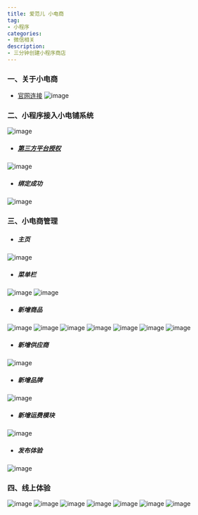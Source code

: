 ```yaml
---
title: 爱范儿 小电商
tag: 
- 小程序
categories: 
- 微信相关
description: 
- 三分钟创建小程序商店
---
```


### 一、关于小电商
- [官网连接](https://minshop.com/)
![image](https://raw.githubusercontent.com/VonJie/images/master/blog/minshop/WX20180614-113631.png)
### 二、小程序接入小电铺系统
![image](https://raw.githubusercontent.com/VonJie/images/master/blog/minshop/WX20180614-113657.png)
- ##### [第三方平台授权](https://open.weixin.qq.com/)
![image](https://raw.githubusercontent.com/VonJie/images/master/blog/minshop/WX20180614-113722.png)
- ##### 绑定成功
![image](https://raw.githubusercontent.com/VonJie/images/master/blog/minshop/WX20180614-114406.png)

### 三、小电商管理
- ##### 主页
![image](https://raw.githubusercontent.com/VonJie/images/master/blog/minshop/WX20180614-114423.png)
- ##### 菜单栏
![image](https://raw.githubusercontent.com/VonJie/images/master/blog/minshop/WX20180614-114713.png)
![image](https://raw.githubusercontent.com/VonJie/images/master/blog/minshop/WX20180614-114732.png)
- ##### 新增商品
![image](https://raw.githubusercontent.com/VonJie/images/master/blog/minshop/WX20180614-114516.png)
![image](https://raw.githubusercontent.com/VonJie/images/master/blog/minshop/WX20180614-115840.png)
![image](https://raw.githubusercontent.com/VonJie/images/master/blog/minshop/WX20180614-115853.png)
![image](https://raw.githubusercontent.com/VonJie/images/master/blog/minshop/WX20180614-115906.png)
![image](https://raw.githubusercontent.com/VonJie/images/master/blog/minshop/WX20180614-115918.png)
![image](https://raw.githubusercontent.com/VonJie/images/master/blog/minshop/WX20180614-115941.png)
![image](https://raw.githubusercontent.com/VonJie/images/master/blog/minshop/WX20180614-115928.png)
- ##### 新增供应商
![image](https://raw.githubusercontent.com/VonJie/images/master/blog/minshop/WX20180614-115415.png)

- ##### 新增品牌
![image](https://raw.githubusercontent.com/VonJie/images/master/blog/minshop/WX20180614-120037.png)

- ##### 新增运费模块
![image](https://raw.githubusercontent.com/VonJie/images/master/blog/minshop/WX20180614-120501.png)

- ##### 发布体验
![image](https://raw.githubusercontent.com/VonJie/images/master/blog/minshop/WX20180614-120739.png)

### 四、线上体验
![image](https://raw.githubusercontent.com/VonJie/images/master/blog/minshop/WechatIMG24.jpeg)
![image](https://raw.githubusercontent.com/VonJie/images/master/blog/minshop/WechatIMG25.jpeg)
![image](https://raw.githubusercontent.com/VonJie/images/master/blog/minshop/WechatIMG26.jpeg)
![image](https://raw.githubusercontent.com/VonJie/images/master/blog/minshop/WechatIMG27.jpeg)
![image](https://raw.githubusercontent.com/VonJie/images/master/blog/minshop/WechatIMG28.jpeg)
![image](https://raw.githubusercontent.com/VonJie/images/master/blog/minshop/WechatIMG29.jpeg)
![image](https://raw.githubusercontent.com/VonJie/images/master/blog/minshop/WechatIMG30.jpeg)